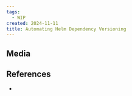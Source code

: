 ```yaml
---
tags:
  - WIP
created: 2024-11-11
title: Automating Helm Dependency Versioning
---
```




## Media

## References

- 
